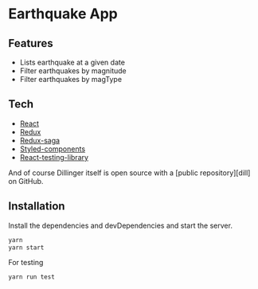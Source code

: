 # Earthquake App

## Features

- Lists earthquake at a given date
- Filter earthquakes by magnitude
- Filter earthquakes by magType

## Tech

- [React]
- [Redux]
- [Redux-saga]
- [Styled-components]
- [React-testing-library]

And of course Dillinger itself is open source with a [public repository][dill]
on GitHub.

## Installation

Install the dependencies and devDependencies and start the server.

```sh
yarn
yarn start
```

For testing

```sh
yarn run test
```

[react]: https://reactjs.org/
[redux]: https://redux.js.org/
[redux-saga]: https://redux-saga.js.org/
[styled-components]: https://styled-components.com/
[react-testing-library]: https://testing-library.com/
